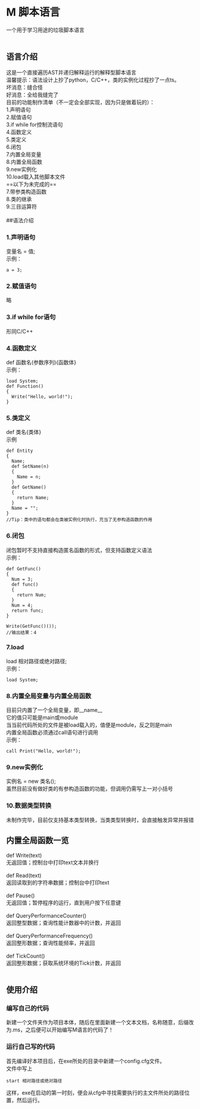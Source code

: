 # M 脚本语言
一个用于学习用途的垃圾脚本语言<br />
<br />
## 语言介绍<br />
这是一个直接遍历AST并递归解释运行的解释型脚本语言<br />
温馨提示：语法设计上抄了python，C/C++，类的实例化过程抄了一点ts。<br />
坏消息：缝合怪<br />
好消息：全给我缝完了<br />
目前的功能制作清单（不一定会全部实现，因为只是做着玩的）：<br />
1.声明语句<br />
2.赋值语句<br />
3.if while for控制流语句<br />
4.函数定义<br />
5.类定义<br />
6.闭包<br />
7.内置全局变量<br />
8.内置全局函数<br />
9.new实例化<br />
10.load载入其他脚本文件<br />
==以下为未完成的==<br />
7.带参类构造函数<br />
8.类的继承<br />
9.三目运算符<br />
<br />
##语法介绍
### 1.声明语句<br />
变量名 = 值;<br />
示例：<br />
```
a = 3;
```
### 2.赋值语句<br />
略
### 3.if while for语句<br />
形同C/C++
### 4.函数定义<br />
def 函数名(参数序列){函数体}<br />
示例：
```
load System;
def Function()
{
  Write("Hello, world!");
}
```
### 5.类定义<br />
def 类名{类体}<br />
示例
```
def Entity
{
  Name;
  def SetName(n)
  {
    Name = n;
  }
  def GetName()
  {
    return Name;
  }
  Name = "";
}
//Tip：类中的语句都会在类被实例化时执行，充当了无参构造函数的作用
```
### 6.闭包<br />
闭包暂时不支持直接构造匿名函数的形式，但支持函数定义语法<br />
示例：
```
def GetFunc()
{
  Num = 3;
  def func()
  {
    return Num;
  }
  Num = 4;
  return func;
}

Write(GetFunc()());
//输出结果：4
```
### 7.load<br />
load 相对路径或绝对路径;<br />
示例：
```
load System;
```
### 8.内置全局变量与内置全局函数<br />
目前只内置了一个全局变量，即__name__<br />
它的值只可能是main或module<br />
当当前代码所处的文件是被load载入的，值便是module，反之则是main<br />
内置全局函数必须通过call语句进行调用<br />
示例：
```
call Print("Hello, world!");
```
### 9.new实例化<br />
实例名 = new 类名();<br />
虽然目前没有做好类的有参构造函数的功能，但调用仍需写上一对小括号
### 10.数据类型转换<br />
未制作完毕，目前仅支持基本类型转换，当类类型转换时，会直接触发异常并报错<br />

## 内置全局函数一览<br />
def Write(text)<br />
无返回值；控制台中打印text文本并换行<br /><br />
def Read(text)<br />
返回读取到的字符串数据；控制台中打印text<br /><br />
def Pause()<br />
无返回值；暂停程序的运行，直到用户按下任意键<br /><br />
def QueryPerformanceCounter()<br />
返回整型数据；查询性能计数器中的计数，并返回<br /><br />
def QueryPerformanceFrequency()<br />
返回整形数据；查询性能频率，并返回<br /><br />
def TickCount()<br />
返回整形数据；获取系统环境的Tick计数，并返回<br /><br />

## 使用介绍
### 编写自己的代码<br />
新建一个文件夹作为项目本体，随后在里面新建一个文本文档，名称随意，后缀改为.ms，之后便可以开始编写M语言的代码了！<br />
### 运行自己写的代码<br />
首先编译好本项目后，在exe所处的目录中新建一个config.cfg文件。<br />
文件中写上
```
start 相对路径或绝对路径
```
这样，exe在启动的第一时刻，便会从cfg中寻找需要执行的主文件所处的路径位置，然后运行。<br />
